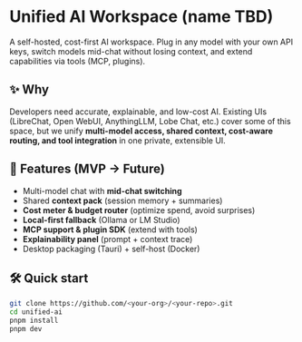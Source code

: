 # Unified AI Workspace (name TBD)

A self-hosted, cost-first AI workspace. Plug in any model with your own API keys, switch models mid-chat without losing context, and extend capabilities via tools (MCP, plugins).

## ✨ Why
Developers need accurate, explainable, and low-cost AI. Existing UIs (LibreChat, Open WebUI, AnythingLLM, Lobe Chat, etc.) cover some of this space, but we unify **multi-model access, shared context, cost-aware routing, and tool integration** in one private, extensible UI.

## 🚀 Features (MVP → Future)
- Multi-model chat with **mid-chat switching**  
- Shared **context pack** (session memory + summaries)  
- **Cost meter & budget router** (optimize spend, avoid surprises)  
- **Local-first fallback** (Ollama or LM Studio)  
- **MCP support & plugin SDK** (extend with tools)  
- **Explainability panel** (prompt + context trace)  
- Desktop packaging (Tauri) + self-host (Docker)  

## 🛠️ Quick start
```bash
git clone https://github.com/<your-org>/<your-repo>.git
cd unified-ai
pnpm install
pnpm dev
```
